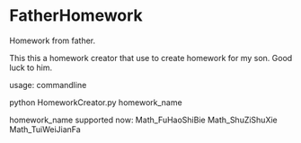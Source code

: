 # FatherHomework
Homework from father.

This this a homework creator that use to create homework for my son.
Good luck to him.

usage:
commandline 

python HomeworkCreator.py homework_name

homework_name supported now:
	Math_FuHaoShiBie
	Math_ShuZiShuXie
	Math_TuiWeiJianFa
